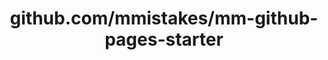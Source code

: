 ---
layout: post
title: github.com/mmistakes/mm-github-pages-starter
categories: link
tags: [انگلیسی, برنامه‌نویسی]
---